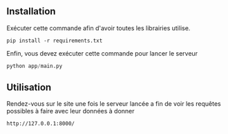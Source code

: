 # 

## Installation

Exécuter cette commande afin d'avoir toutes les librairies utilise.
```console
pip install -r requirements.txt
```

Enfin, vous devez exécuter cette commande pour lancer le serveur 

```python
python app/main.py
```

## Utilisation

Rendez-vous sur le site une fois le serveur lancée a fin de voir les requêtes possibles à faire avec leur données à donner

```link
http://127.0.0.1:8000/
```